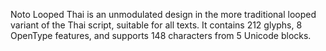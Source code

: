 Noto Looped Thai is an unmodulated design in the more traditional looped variant of the Thai script, suitable for all texts. It contains 212 glyphs, 8 OpenType features, and supports 148 characters from 5 Unicode blocks.